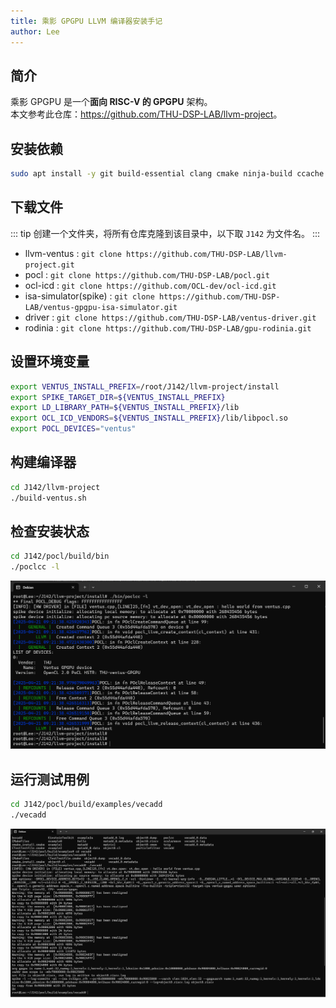 ```yaml
---
title: 乘影 GPGPU LLVM 编译器安装手记
author: Lee
---
```


## 简介

乘影 GPGPU 是一个**面向 RISC-V 的 GPGPU** 架构。\
本文参考此仓库：<https://github.com/THU-DSP-LAB/llvm-project>。

## 安装依赖

```bash
sudo apt install -y git build-essential clang cmake ninja-build ccache zlib1g-dev libtool autoconf automake device-tree-compiler bsdmainutils ruby clinfo
```

## 下载文件

::: tip
创建一个文件夹，将所有仓库克隆到该目录中，以下取 `J142` 为文件名。
:::

- llvm-ventus : `git clone https://github.com/THU-DSP-LAB/llvm-project.git`
- pocl : `git clone https://github.com/THU-DSP-LAB/pocl.git`
- ocl-icd : `git clone https://github.com/OCL-dev/ocl-icd.git`
- isa-simulator(spike) : `git clone https://github.com/THU-DSP-LAB/ventus-gpgpu-isa-simulator.git`
- driver : `git clone https://github.com/THU-DSP-LAB/ventus-driver.git`
- rodinia : `git clone https://github.com/THU-DSP-LAB/gpu-rodinia.git`

## 设置环境变量

```bash
export VENTUS_INSTALL_PREFIX=/root/J142/llvm-project/install
export SPIKE_TARGET_DIR=${VENTUS_INSTALL_PREFIX}
export LD_LIBRARY_PATH=${VENTUS_INSTALL_PREFIX}/lib
export OCL_ICD_VENDORS=${VENTUS_INSTALL_PREFIX}/lib/libpocl.so
export POCL_DEVICES="ventus"
```

## 构建编译器

```bash
cd J142/llvm-project
./build-ventus.sh
```

## 检查安装状态

```bash
cd J142/pocl/build/bin
./poclcc -l
```

![](./llvm-img/poclcc.png)

## 运行测试用例

```bash
cd J142/pocl/build/examples/vecadd
./vecadd
```

![](./llvm-img/vecadd.png)
